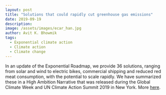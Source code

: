 ```yaml
---
layout: post
title: "Solutions that could rapidly cut greenhouse gas emissions"
date: 2019-09-19
description: 
image: /assets/images/ecar_han.jpg
author: Avit K. Bhowmik
tags: 
  - Exponential climate action
  - Climate action
  - Climate change
---
```

In an update of the Exponential Roadmap, we provide 36 solutions, ranging from solar and wind to electric bikes, commercial shipping and reduced red meat consumption, with the potential to scale rapidly. We have summarized these in a High Ambition Narrative that was released during the Global Climate Week and UN Climate Action Summit 2019 in New York. More [here](https://www.stockholmresilience.org/research/research-news/2019-09-19-solutions-that-could-rapidly-cut-greenhouse-gas-emissions.html).
